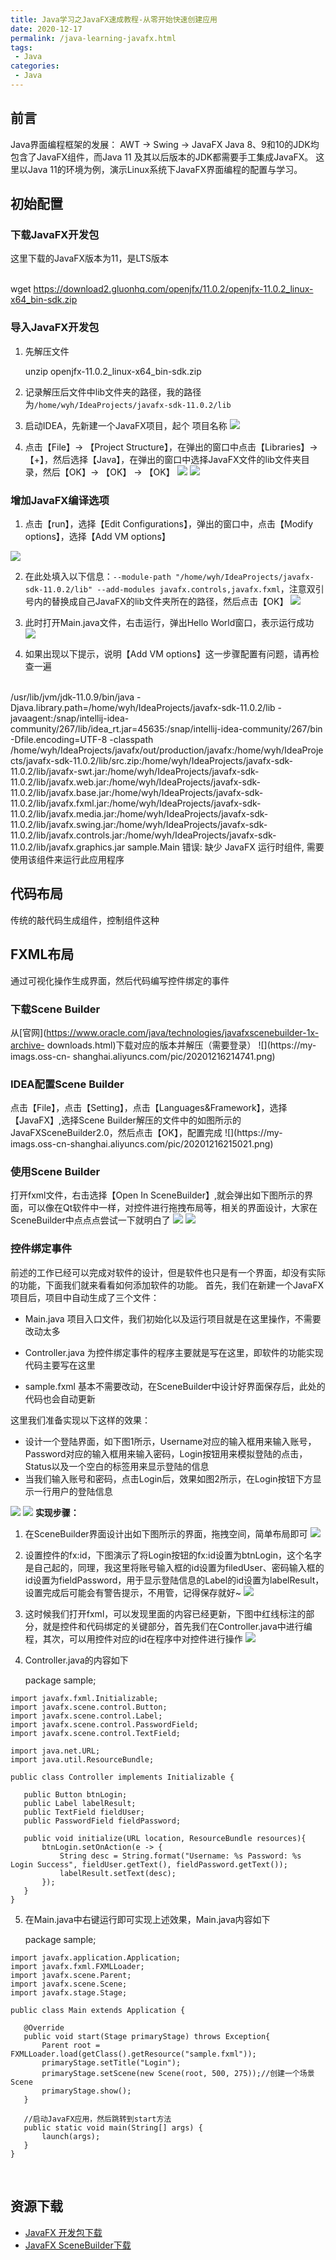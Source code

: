 ```yaml
---
title: Java学习之JavaFX速成教程-从零开始快速创建应用
date: 2020-12-17
permalink: /java-learning-javafx.html
tags:
 - Java
categories:
 - Java
---
```




## 前言

Java界面编程框架的发展： AWT -> Swing -> JavaFX Java 8、9和10的JDK均包含了JavaFX组件，而Java 11
及其以后版本的JDK都需要手工集成JavaFX。 这里以Java 11的环境为例，演示Linux系统下JavaFX界面编程的配置与学习。

## 初始配置

### 下载JavaFX开发包

这里下载的JavaFX版本为11，是LTS版本


​    
    wget https://download2.gluonhq.com/openjfx/11.0.2/openjfx-11.0.2_linux-x64_bin-sdk.zip


### 导入JavaFX开发包

  1. 先解压文件 
        
        unzip openjfx-11.0.2_linux-x64_bin-sdk.zip


  2. 记录解压后文件中lib文件夹的路径，我的路径为`/home/wyh/IdeaProjects/javafx-sdk-11.0.2/lib`

  3. 启动IDEA，先新建一个JavaFX项目，起个 项目名称 ![](https://my-imags.oss-cn-shanghai.aliyuncs.com/pic/20201216200306.png)

  4. 点击【File】-> 【Project Structure】，在弹出的窗口中点击【Libraries】-> 【+】，然后选择【Java】，在弹出的窗口中选择JavaFX文件的lib文件夹目录，然后【OK】-> 【OK】 -> 【OK】 ![](https://my-imags.oss-cn-shanghai.aliyuncs.com/pic/20201216200530.png) ![](https://my-imags.oss-cn-shanghai.aliyuncs.com/pic/20201216200623.png)

### 增加JavaFX编译选项

  1. 点击【run】，选择【Edit Configurations】，弹出的窗口中，点击【Modify options】，选择【Add VM options】

![](https://my-imags.oss-cn-shanghai.aliyuncs.com/pic/20201216200946.png)

  2. 在此处填入以下信息：`--module-path "/home/wyh/IdeaProjects/javafx-sdk-11.0.2/lib" --add-modules javafx.controls,javafx.fxml`，注意双引号内的替换成自己JavaFX的lib文件夹所在的路径，然后点击【OK】 ![](https://my-imags.oss-cn-shanghai.aliyuncs.com/pic/20201216201045.png)

  3. 此时打开Main.java文件，右击运行，弹出Hello World窗口，表示运行成功 ![](https://my-imags.oss-cn-shanghai.aliyuncs.com/pic/20201216201355.png)

  4. 如果出现以下提示，说明【Add VM options】这一步骤配置有问题，请再检查一遍


​    
    /usr/lib/jvm/jdk-11.0.9/bin/java -Djava.library.path=/home/wyh/IdeaProjects/javafx-sdk-11.0.2/lib -javaagent:/snap/intellij-idea-community/267/lib/idea_rt.jar=45635:/snap/intellij-idea-community/267/bin -Dfile.encoding=UTF-8 -classpath /home/wyh/IdeaProjects/javafx/out/production/javafx:/home/wyh/IdeaProjects/javafx-sdk-11.0.2/lib/src.zip:/home/wyh/IdeaProjects/javafx-sdk-11.0.2/lib/javafx-swt.jar:/home/wyh/IdeaProjects/javafx-sdk-11.0.2/lib/javafx.web.jar:/home/wyh/IdeaProjects/javafx-sdk-11.0.2/lib/javafx.base.jar:/home/wyh/IdeaProjects/javafx-sdk-11.0.2/lib/javafx.fxml.jar:/home/wyh/IdeaProjects/javafx-sdk-11.0.2/lib/javafx.media.jar:/home/wyh/IdeaProjects/javafx-sdk-11.0.2/lib/javafx.swing.jar:/home/wyh/IdeaProjects/javafx-sdk-11.0.2/lib/javafx.controls.jar:/home/wyh/IdeaProjects/javafx-sdk-11.0.2/lib/javafx.graphics.jar sample.Main
    错误: 缺少 JavaFX 运行时组件, 需要使用该组件来运行此应用程序


## 代码布局

传统的敲代码生成组件，控制组件这种

## FXML布局

通过可视化操作生成界面，然后代码编写控件绑定的事件

### 下载Scene Builder

从[官网](https://www.oracle.com/java/technologies/javafxscenebuilder-1x-archive-
downloads.html)下载对应的版本并解压（需要登录） ![](https://my-imags.oss-cn-
shanghai.aliyuncs.com/pic/20201216214741.png)

### IDEA配置Scene Builder

点击【File】，点击【Setting】，点击【Languages&Framework】，选择【JavaFX】,选择Scene
Builder解压的文件中的如图所示的JavaFXSceneBuilder2.0，然后点击【OK】，配置完成 ![](https://my-
imags.oss-cn-shanghai.aliyuncs.com/pic/20201216215021.png)

### 使用Scene Builder

打开fxml文件，右击选择【Open In
SceneBuilder】,就会弹出如下图所示的界面，可以像在Qt软件中一样，对控件进行拖拽布局等，相关的界面设计，大家在SceneBuilder中点点点尝试一下就明白了
![](https://my-imags.oss-cn-shanghai.aliyuncs.com/pic/20201216215201.png)
![](https://my-imags.oss-cn-shanghai.aliyuncs.com/pic/20201216215318.png)

### 控件绑定事件

前述的工作已经可以完成对软件的设计，但是软件也只是有一个界面，却没有实际的功能，下面我们就来看看如何添加软件的功能。
首先，我们在新建一个JavaFX项目后，项目中自动生成了三个文件：

  * Main.java 项目入口文件，我们初始化以及运行项目就是在这里操作，不需要改动太多

  * Controller.java 为控件绑定事件的程序主要就是写在这里，即软件的功能实现代码主要写在这里

  * sample.fxml 基本不需要改动，在SceneBuilder中设计好界面保存后，此处的代码也会自动更新

这里我们准备实现以下这样的效果：

  * 设计一个登陆界面，如下图1所示，Username对应的输入框用来输入账号，Password对应的输入框用来输入密码，Login按钮用来模拟登陆的点击，Status以及一个空白的标签用来显示登陆的信息
  * 当我们输入账号和密码，点击Login后，效果如图2所示，在Login按钮下方显示一行用户的登陆信息

![](https://my-imags.oss-cn-shanghai.aliyuncs.com/pic/20201216220230.png)
![](https://my-imags.oss-cn-shanghai.aliyuncs.com/pic/20201216220254.png)
**实现步骤：**

  1. 在SceneBuilder界面设计出如下图所示的界面，拖拽空间，简单布局即可 ![](https://my-imags.oss-cn-shanghai.aliyuncs.com/pic/20201216220910.png)

  2. 设置控件的fx:id，下图演示了将Login按钮的fx:id设置为btnLogin，这个名字是自己起的，同理，我这里将账号输入框的id设置为filedUser、密码输入框的id设置为fieldPassword，用于显示登陆信息的Label的id设置为labelResult，设置完成后可能会有警告提示，不用管，记得保存就好~ ![](https://my-imags.oss-cn-shanghai.aliyuncs.com/pic/20201216221040.png)

  3. 这时候我们打开fxml，可以发现里面的内容已经更新，下图中红线标注的部分，就是控件和代码绑定的关键部分，首先我们在Controller.java中进行编程，其次，可以用控件对应的id在程序中对控件进行操作 ![](https://my-imags.oss-cn-shanghai.aliyuncs.com/pic/20201216221458.png)

  4. Controller.java的内容如下 
        
        package sample;

    import javafx.fxml.Initializable;
    import javafx.scene.control.Button;
    import javafx.scene.control.Label;
    import javafx.scene.control.PasswordField;
    import javafx.scene.control.TextField;
    
    import java.net.URL;
    import java.util.ResourceBundle;
    
    public class Controller implements Initializable {
    
       public Button btnLogin;
       public Label labelResult;
       public TextField fieldUser;
       public PasswordField fieldPassword;
    
       public void initialize(URL location, ResourceBundle resources){
           btnLogin.setOnAction(e -> {
               String desc = String.format("Username: %s Password: %s Login Success", fieldUser.getText(), fieldPassword.getText());
               labelResult.setText(desc);
           });
       }
    }


  5. 在Main.java中右键运行即可实现上述效果，Main.java内容如下 
        
        package sample;

    import javafx.application.Application;
    import javafx.fxml.FXMLLoader;
    import javafx.scene.Parent;
    import javafx.scene.Scene;
    import javafx.stage.Stage;
    
    public class Main extends Application {
    
       @Override
       public void start(Stage primaryStage) throws Exception{
           Parent root = FXMLLoader.load(getClass().getResource("sample.fxml"));
           primaryStage.setTitle("Login");
           primaryStage.setScene(new Scene(root, 500, 275));//创建一个场景Scene
           primaryStage.show();
       }
    
       //启动JavaFX应用，然后跳转到start方法
       public static void main(String[] args) {
           launch(args);
       }
    }


​    

## 资源下载

  * [JavaFX 开发包下载](https://guangmujun.cn/archives/379)
  * [JavaFX SceneBuilder下载](https://guangmujun.cn/archives/381)

